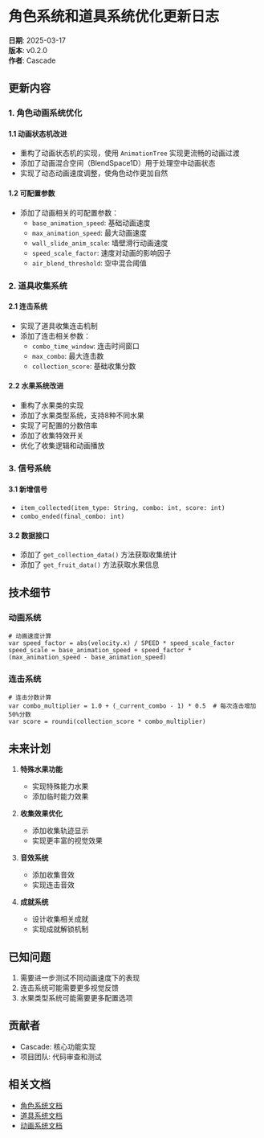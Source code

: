 # 角色系统和道具系统优化更新日志

**日期**: 2025-03-17  
**版本**: v0.2.0  
**作者**: Cascade

## 更新内容

### 1. 角色动画系统优化

#### 1.1 动画状态机改进
- 重构了动画状态机的实现，使用 `AnimationTree` 实现更流畅的动画过渡
- 添加了动画混合空间（BlendSpace1D）用于处理空中动画状态
- 实现了动态动画速度调整，使角色动作更加自然

#### 1.2 可配置参数
- 添加了动画相关的可配置参数：
  - `base_animation_speed`: 基础动画速度
  - `max_animation_speed`: 最大动画速度
  - `wall_slide_anim_scale`: 墙壁滑行动画速度
  - `speed_scale_factor`: 速度对动画的影响因子
  - `air_blend_threshold`: 空中混合阈值

### 2. 道具收集系统

#### 2.1 连击系统
- 实现了道具收集连击机制
- 添加了连击相关参数：
  - `combo_time_window`: 连击时间窗口
  - `max_combo`: 最大连击数
  - `collection_score`: 基础收集分数

#### 2.2 水果系统改进
- 重构了水果类的实现
- 添加了水果类型系统，支持8种不同水果
- 实现了可配置的分数倍率
- 添加了收集特效开关
- 优化了收集逻辑和动画播放

### 3. 信号系统

#### 3.1 新增信号
- `item_collected(item_type: String, combo: int, score: int)`
- `combo_ended(final_combo: int)`

#### 3.2 数据接口
- 添加了 `get_collection_data()` 方法获取收集统计
- 添加了 `get_fruit_data()` 方法获取水果信息

## 技术细节

### 动画系统
```gdscript
# 动画速度计算
var speed_factor = abs(velocity.x) / SPEED * speed_scale_factor
speed_scale = base_animation_speed + speed_factor * (max_animation_speed - base_animation_speed)
```

### 连击系统
```gdscript
# 连击分数计算
var combo_multiplier = 1.0 + (_current_combo - 1) * 0.5  # 每次连击增加50%分数
var score = roundi(collection_score * combo_multiplier)
```

## 未来计划

1. **特殊水果功能**
   - 实现特殊能力水果
   - 添加临时能力效果

2. **收集效果优化**
   - 添加收集轨迹显示
   - 实现更丰富的视觉效果

3. **音效系统**
   - 添加收集音效
   - 实现连击音效

4. **成就系统**
   - 设计收集相关成就
   - 实现成就解锁机制

## 已知问题

1. 需要进一步测试不同动画速度下的表现
2. 连击系统可能需要更多视觉反馈
3. 水果类型系统可能需要更多配置选项

## 贡献者

- Cascade: 核心功能实现
- 项目团队: 代码审查和测试

## 相关文档

- [角色系统文档](../character-system.md)
- [道具系统文档](../item-system.md)
- [动画系统文档](../animation-system.md)
